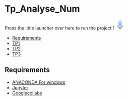 # Tp_Analyse_Num
Press the little launcher over here to run the project !
 [![Binder](https://github.com/yasminaa98/Tp_Analyse_Num/blob/main/launch-binder.png)](https://mybinder.org/v2/gh/yasminaa98/Tp_Analyse_Num/main)

- [Requirements](#requirements)
- [TP1][TP1]
- [TP2][TP2]
- [TP3][TP3]

## Requirements

* [ANACONDA For windows][ANACONDA] 
* [Jupyter][Jup]
* [Googlecollabs][clb]




  
 [TP1]: https://github.com/yasminaa98/Tp_Analyse_Num/blob/main/TP1/TP1_E.ipynb
 [TP2]: https://github.com/yasminaa98/Tp_Analyse_Num/blob/main/TP2/TP2_E.ipynb
 [TP3]: https://github.com/yasminaa98/Tp_Analyse_Num/blob/main/TP3/widget_final.ipynb
 
 [ANACONDA]: https://www.anaconda.com/products/individual
 [Jup]: https://jupyter.org/
 [clb]:https://colab.research.google.com/notebooks/intro.ipynb
 

